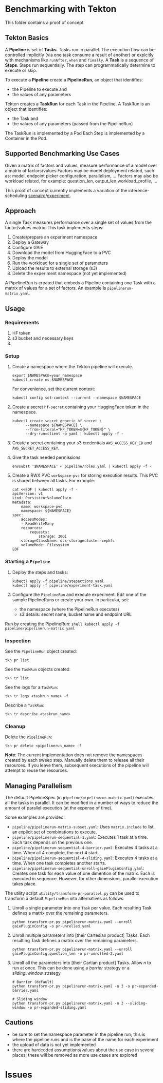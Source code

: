 # Benchmarking with Tekton

This folder contains a proof of concept 

## Tekton Basics
A **Pipeline** is set of **Tasks**. Tasks run in parallel. The execution flow can be controlled implicitly (via one task consume a result of another) or explcitly with mechanisms like `runAfter`, `when` and `finally`.
A **Task** is a sequence of **Steps**. Steps run sequentially. The step can programmatically determine to execute or skip.

To execute a **Pipeline** create a **PipelineRun**, 
an object that identifies:
 - the Pipeline to execute and 
 - the values of any parameters

Tekton creates a **TaskRun** for each Task in the Pipeline.
A TaskRun is an object that identifies: 
 - the Task and 
 - the values of any parameters (passed from the PipelineRun)

The TaskRun is implemented by a Pod
Each Step is implemented by a Container in the Pod.

## Supported Benchmarking Use Cases

Given a matrix of factors and values, measure performance of a model over a matrix of factors/values
Factors may be model deployment related, such as: model, endpoint picker configuration, parallelism, ...
Factors may also be workload related, for example: question_len, output_len,workload_profile, ...

This proof of concept currently implements a variation of the inference-scheduling [scenairo](https://github.com/llm-d/llm-d-benchmark/blob/main/scenarios/guides/inference-scheduling.sh)/[experiment](https://github.com/llm-d/llm-d-benchmark/blob/main/experiments/inference-scheduling.yaml).

## Approach

A single Task measures performance over a single set of values from the factor/values matrix. This task implements steps:

1. Create/prepare an experiment namespace
2. Deploy a Gateway
3. Configure GAIE
4. Download the model from HuggingFace to a PVC
5. Deploy the model
6. Run the workload for a single set of parameters
7. Upload the results to external storage (s3)
8. Delete the experiment namespace (not yet implemented)

A PipelineRun is created that embeds a Pipeline containing one Task with a matrix of values for a set of factors.  An example is `pipelinerun-matrix.yaml`.

## Usage

### Requirements

1. HF token
2. s3 bucket and necessary keys
3. 

### Setup

1. Create a namespace where the Tekton pipeline will execute.
    ```shell
    export $NAMESPACE=your_namespace
    kubectl create ns $NAMESPACE
    ```
    For convenience, set the current context:
    ```shell
    kubectl config set-context --current --namespace $NAMESPACE
    ```

2. Create a secret `hf-secret` containing your HuggingFace token in the namespace.
    ```shell
    kubectl create secret generic hf-secret \
          --namespace ${NAMESPACE} \
          --from-literal="HF_TOKEN=${HF_TOKEN}" \
          --dry-run=client -o yaml | kubectl apply -f -
    ```

3. Create a secret containing your s3 credentials `AWS_ACCESS_KEY_ID` and `AWS_SECRET_ACCESS_KEY`.

4. Give the task needed permissions
    ```shell
    envsubst '$NAMESPACE' < pipeline/roles.yaml | kubectl apply -f -
    ```

5. Create a RWX PVC `workspace-pvc` for storing execution results. This PVC is shared between all tasks.  For example:
    ```shell
    cat <<EOF | kubectl apply -f -
    apiVersion: v1
    kind: PersistentVolumeClaim
    metadata:
        name: workspace-pvc
        namespace: ${NAMESPACE}
    spec:
        accessModes:
        - ReadWriteMany
        resources:
            requests:
                storage: 20Gi
        storageClassName: ocs-storagecluster-cephfs
        volumeMode: Filesystem
    EOF
    ```

### Starting a `Pipeline`

1. Deploy the steps and tasks:
    ```shell
    kubectl apply -f pipeline/stepactions.yaml
    kubectl apply -f pipeline/experiment-task.yaml
    ```

2. Configure the `PipelineRun` and execute experiment.
Edit one of the sample PipelineRuns or create your own. In particular, set:

    - the namespace (where the PipelineRun executes)
    - s3 details: secret name, bucket name and endpoint URL

Run by creating the PipelineRun:
    ```shell
    kubectl apply -f pipeline/pipelinerun-matrix.yaml
    ```

### Inspection

See the `PipelineRun` object created:

```shell
tkn pr list
```

See the `TaskRun` objects created:

```shell
tkn tr list
```

See the logs for a `TaskRun`:

```shell
tkn tr logs <taskrun_name> -f
```

Describe a `TaskRun`:

```shell
tkn tr describe <taskrun_name>
```

### Cleanup

Delete the `PipelineRun`: 

```shell
tkn pr delete <pipelinerun_name> -f
```

**Note**: The current implementation does not remove the namespaces created by each sweep step. Manually delete them to release all their resources.  If you leave them, subsequent executions of the pipeline will attempt to reuse the resources.

## Managing Parallelism

The default PipelineSpec (in `pipeline/pipelinerun-matrix.yaml`) executes all the tasks in parallel. It can be modified in a number of ways to reduce the amount of parallel execution (at the expense of time).

Some examples are provided:

- `pipeline/pipelinerun-matrix-subset.yaml`: Uses `matrix.include` to list an explicit set of combinations to execute.
- `pipeline/pipelinerun-sequential-1.yaml`: Executes 1 task at a time. Each task depends on the previous one.
- `pipeline/pipelinerun-sequential-4-barrier.yaml`: Executes 4 tasks at a time. When all 4 complete, the next 4 start.
- `pipeline/pipelinerun-sequential-4-sliding.yaml`: Executes 4 tasks at a time. When one task completes another starts.
- `pipeline/pipelinerun-sequential-unroll-gaiePluginConfig.yaml`: Creates one task for each value of one dimention of the matrix. Each is executed in sequence. However, for other dimensions, parallel execution takes place.

The utility script `utility/transform-pr-parallel.py` can be used to transform a default `PipelineRun` into alternatives as follows:

1. Unroll a single parameter into one `Task` per value. Each resulting Task defines a matrix over the remaining parameters.

    ```shell
    python transform-pr.py pipelinerun-matrix.yaml --unroll gaiePluginConfig -o pr-unrolled.yaml
    ```

2. Unroll multiple parameters into [their Cartesian product] Tasks. Each resulting Task defines a matrix over the remaining parameters.

    ```shell
    python transform-pr.py pipelinerun-matrix.yaml --unroll gaiePluginConfig,question_len -o pr-unrolled-2.yaml
    ```

3. Unroll all the parameters into [their Cartian product] Tasks. Allow _n_ to run at once. This can be done using a _barrier_ strategy or a _sliding_window_ strategy

    ```shell
    # Barrier (default)
    python transform-pr.py pipelinerun-matrix.yaml -n 3 -o pr-expanded-barrier.yaml

    # Sliding window
    python transform-pr.py pipelinerun-matrix.yaml -n 3 --sliding-window -o pr-expanded-sliding.yaml
    ```

## Cautions

- be sure to set the namespace parameter in the pipeline run; this is where the pipeline runs and is the base of the name for each experiment
- the upload of data is not yet implemented
- there are hardcoded assumptions/values about the use case in several places; these will be removed as more use cases are explored


# Issues


